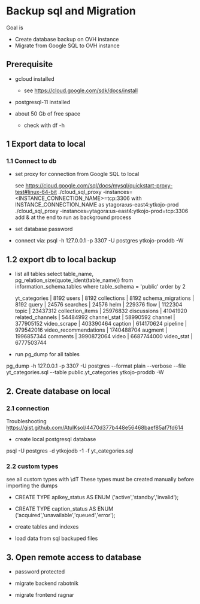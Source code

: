 # Backup sql and Migration

Goal is
- Create database backup on OVH instance
- Migrate from Google SQL to OVH instance

## Prerequisite

- gcloud installed
    - see https://cloud.google.com/sdk/docs/install

- postgresql-11 installed

- about 50 Gb of free space
    - check with df -h

## 1 Export data to local
### 1.1 Connect to db

- set proxy for connection from Google SQL to local

    see https://cloud.google.com/sql/docs/mysql/quickstart-proxy-test#linux-64-bit
    ./cloud_sql_proxy -instances=<INSTANCE_CONNECTION_NAME>=tcp:3306
    with
    INSTANCE_CONNECTION_NAME as ytagora:us-east4:ytkojo-prod
    ./cloud_sql_proxy -instances=ytagora:us-east4:ytkojo-prod=tcp:3306
    add & at the end to run as background process

- set database password
- connect via:
    psql -h 127.0.0.1 -p 3307 -U postgres ytkojo-proddb -W

## 1.2 export db to local backup

- list all tables
select table_name, pg_relation_size(quote_ident(table_name))
from information_schema.tables
where table_schema = 'public'
order by 2

     yt_categories              |             8192
     users                      |             8192
     collections                |             8192
     schema_migrations          |             8192
     query                      |            24576
     searches                   |            24576
     helm                       |           229376
     flow                       |          1122304
     topic                      |         23437312
     collection_items           |         25976832
     discussions                |         41041920
     related_channels           |         54484992
     channel_stat               |         58990592
     channel                    |        377905152
     video_scrape               |        403390464
     caption                    |        614170624
     pipeline                   |        979542016
     video_recommendations      |       1740488704
     augment                    |       1996857344
     comments                   |       3990872064
     video                      |       6687744000
     video_stat                 |       6777503744


- run pg_dump for all tables

pg_dump -h 127.0.0.1 -p 3307 -U postgres --format plain --verbose --file yt_categories.sql --table public.yt_categories ytkojo-proddb -W



## 2. Create database on local

### 2.1 connection

Troubleshooting
https://gist.github.com/AtulKsol/4470d377b448e56468baef85af7fd614


- create local postgresql database

<!-- psql -U username -d database -1 -f your_dump.sql -->
psql -U postgres -d ytkojodb -1 -f yt_categories.sql

### 2.2 custom types
see all custom types with \dT
These types must be created manually before importing the dumps
- CREATE TYPE apikey_status AS ENUM ('active','standby','invalid');
- CREATE TYPE caption_status AS ENUM ('acquired','unavailable','queued','error');


- create tables and indexes
- load data from sql backuped files

## 3. Open remote access to database

- password protected

- migrate backend rabotnik
- migrate frontend ragnar
